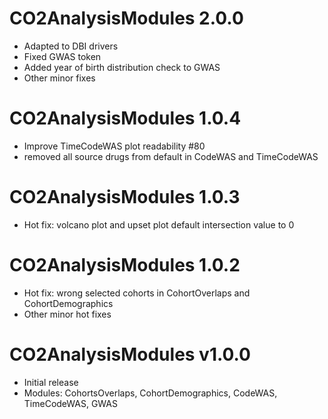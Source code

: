# CO2AnalysisModules 2.0.0
- Adapted to DBI drivers
- Fixed GWAS token
- Added year of birth distribution check to GWAS
- Other minor fixes

# CO2AnalysisModules 1.0.4

- Improve TimeCodeWAS plot readability #80
- removed all source drugs from default in CodeWAS and TimeCodeWAS

# CO2AnalysisModules 1.0.3

- Hot fix: volcano plot and upset plot default intersection value to 0

# CO2AnalysisModules 1.0.2

- Hot fix: wrong selected cohorts in CohortOverlaps and CohortDemographics
- Other minor hot fixes

# CO2AnalysisModules v1.0.0

- Initial release
- Modules: CohortsOverlaps, CohortDemographics, CodeWAS, TimeCodeWAS, GWAS
